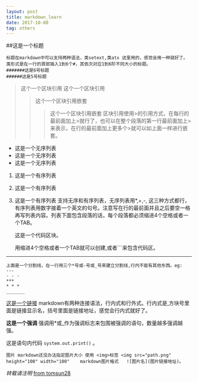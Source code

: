 ```yaml
---
layout: post
title: markdown_learn
date: 2017-10-08
tag: others
---
```


##这是一个标题

	标题在markdown中可以支持两种语法，类setext,类atx 这里用的，感觉会用一种就好了。
	类形式是在一行的首部插入1到6个#，其依次对应1到6阶不同大小的标题。
	#######这是6号标题
	######这是5号标题





>这个一个区块引用
>这个一个区块引用
>>这个一个区块引用嵌套
>>>这个一个区块引用嵌套
    区块引用使用>的引用方式，在每行的最前面加上>就行了，也可以在整个段落的第一行最前面加上>来表示，在行的最前面加上更多个>就可以如上面一样进行嵌套。





* 这是一个无序列表
* 这是一个无序列表
* 这是一个无序列表
1. 这是一个有序列表
2. 这是一个有序列表
3. 这是一个有序列表
        支持无序和有序列表，无序列表用*,+,-, 这三种方式都行，有序列表用数字接着一个英文的句号。注意写在行的最前面并且之后要空一格再写列表内容。列表下面包含段落的话，每个段落都必须缩进4个空格或者一个TAB。





	这是一个代码区块。
	    <div class="footer">
	    </div>
	用缩进4个空格或者一个TAB就可以创建,或者```来包含代码区。





- - -
	上面是一个分割线，在一行用三个*号或-号或_号来建立分割线,行内不能有其他东西。eg:
	---
	- - -
	***
	* * *
	_______




[这是一个链接](http://usthe.com/)
	markdown有两种连接语法，行内式和行外式。行内式是[](),方块号里面是链接显示名，括号里面是链接地址，感觉会行内式就好了。




**这是一个强调**
	强调用*或_作为强调标志来包围被强调的语句，数量越多强调越强。




这是语句内代码 `system.out.print()` 。



```
图片 markdown还没办法指定图片大小 使用 <img>标签 <img src="path.png" height="100" width="100"    markdown图片格式   ![图片名](图片链接地址)。
```





*转载请注明* [from tomsun28](http://usthe.com)